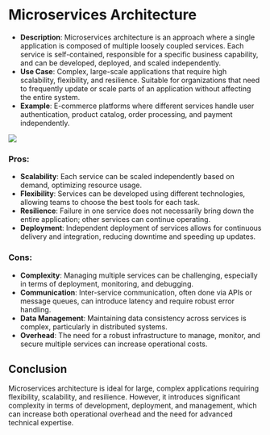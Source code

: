 # Microservices Architecture

- **Description**: Microservices architecture is an approach where a single application is composed of multiple loosely coupled services. Each service is self-contained, responsible for a specific business capability, and can be developed, deployed, and scaled independently.
- **Use Case**: Complex, large-scale applications that require high scalability, flexibility, and resilience. Suitable for organizations that need to frequently update or scale parts of an application without affecting the entire system.
- **Example**: E-commerce platforms where different services handle user authentication, product catalog, order processing, and payment independently.

![](microservices.jpg)

### Pros:
- **Scalability**: Each service can be scaled independently based on demand, optimizing resource usage.
- **Flexibility**: Services can be developed using different technologies, allowing teams to choose the best tools for each task.
- **Resilience**: Failure in one service does not necessarily bring down the entire application; other services can continue operating.
- **Deployment**: Independent deployment of services allows for continuous delivery and integration, reducing downtime and speeding up updates.

### Cons:
- **Complexity**: Managing multiple services can be challenging, especially in terms of deployment, monitoring, and debugging.
- **Communication**: Inter-service communication, often done via APIs or message queues, can introduce latency and require robust error handling.
- **Data Management**: Maintaining data consistency across services is complex, particularly in distributed systems.
- **Overhead**: The need for a robust infrastructure to manage, monitor, and secure multiple services can increase operational costs.

## Conclusion
Microservices architecture is ideal for large, complex applications requiring flexibility, scalability, and resilience. However, it introduces significant complexity in terms of development, deployment, and management, which can increase both operational overhead and the need for advanced technical expertise.


